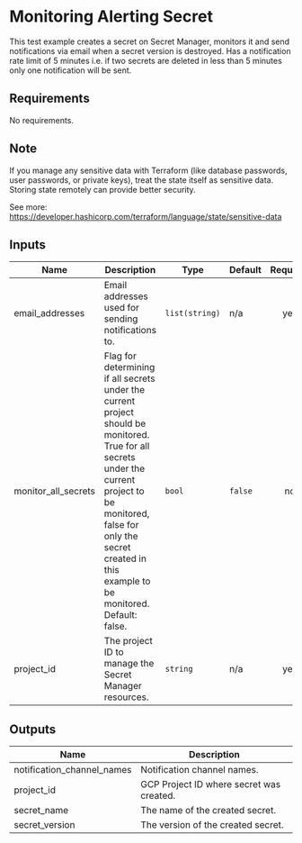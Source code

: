 # Monitoring Alerting Secret

This test example creates a secret on Secret Manager,
monitors it and send notifications via email when a secret version is destroyed.
Has a notification rate limit of 5 minutes i.e. if two secrets are deleted
in less than 5 minutes only one notification will be sent.

## Requirements

No requirements.

## Note

If you manage any sensitive data with Terraform (like database passwords,
user passwords, or private keys), treat the state itself as sensitive data.
Storing state remotely can provide better security.

See more:
https://developer.hashicorp.com/terraform/language/state/sensitive-data

<!-- BEGINNING OF PRE-COMMIT-TERRAFORM DOCS HOOK -->
## Inputs

| Name | Description | Type | Default | Required |
|------|-------------|------|---------|:--------:|
| email\_addresses | Email addresses used for sending notifications to. | `list(string)` | n/a | yes |
| monitor\_all\_secrets | Flag for determining if all secrets under the current project should be monitored. True for all secrets under the current project to be monitored, false for only the secret created in this example to be monitored. Default: false. | `bool` | `false` | no |
| project\_id | The project ID to manage the Secret Manager resources. | `string` | n/a | yes |

## Outputs

| Name | Description |
|------|-------------|
| notification\_channel\_names | Notification channel names. |
| project\_id | GCP Project ID where secret was created. |
| secret\_name | The name of the created secret. |
| secret\_version | The version of the created secret. |

<!-- END OF PRE-COMMIT-TERRAFORM DOCS HOOK -->
